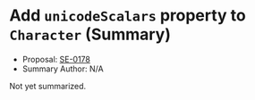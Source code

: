 # Add `unicodeScalars` property to `Character` (Summary)

* Proposal: [SE-0178](https://github.com/apple/swift-evolution/blob/main/proposals/0178-character-unicode-view.md)
* Summary Author: N/A

Not yet summarized.
